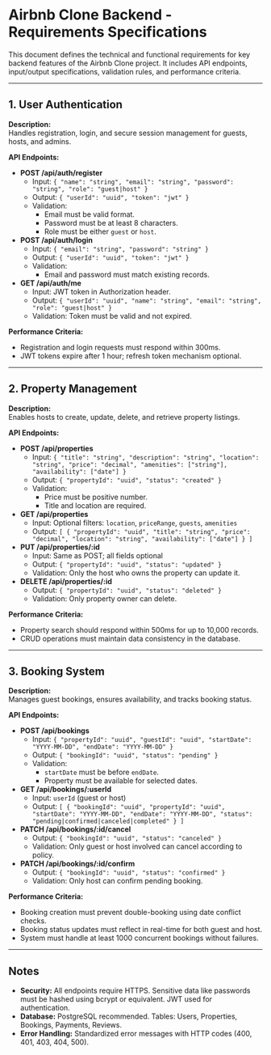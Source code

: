 # Airbnb Clone Backend - Requirements Specifications

This document defines the technical and functional requirements for key backend features of the Airbnb Clone project. It includes API endpoints, input/output specifications, validation rules, and performance criteria.

---

## 1. User Authentication

**Description:**  
Handles registration, login, and secure session management for guests, hosts, and admins.

**API Endpoints:**

- **POST /api/auth/register**
  - Input: `{ "name": "string", "email": "string", "password": "string", "role": "guest|host" }`
  - Output: `{ "userId": "uuid", "token": "jwt" }`
  - Validation:
    - Email must be valid format.
    - Password must be at least 8 characters.
    - Role must be either `guest` or `host`.
- **POST /api/auth/login**
  - Input: `{ "email": "string", "password": "string" }`
  - Output: `{ "userId": "uuid", "token": "jwt" }`
  - Validation:
    - Email and password must match existing records.
- **GET /api/auth/me**
  - Input: JWT token in Authorization header.
  - Output: `{ "userId": "uuid", "name": "string", "email": "string", "role": "guest|host" }`
  - Validation: Token must be valid and not expired.

**Performance Criteria:**

- Registration and login requests must respond within 300ms.
- JWT tokens expire after 1 hour; refresh token mechanism optional.

---

## 2. Property Management

**Description:**  
Enables hosts to create, update, delete, and retrieve property listings.

**API Endpoints:**

- **POST /api/properties**
  - Input: `{ "title": "string", "description": "string", "location": "string", "price": "decimal", "amenities": ["string"], "availability": ["date"] }`
  - Output: `{ "propertyId": "uuid", "status": "created" }`
  - Validation:
    - Price must be positive number.
    - Title and location are required.
- **GET /api/properties**
  - Input: Optional filters: `location`, `priceRange`, `guests`, `amenities`
  - Output: `[ { "propertyId": "uuid", "title": "string", "price": "decimal", "location": "string", "availability": ["date"] } ]`
- **PUT /api/properties/:id**
  - Input: Same as POST; all fields optional
  - Output: `{ "propertyId": "uuid", "status": "updated" }`
  - Validation: Only the host who owns the property can update it.
- **DELETE /api/properties/:id**
  - Output: `{ "propertyId": "uuid", "status": "deleted" }`
  - Validation: Only property owner can delete.

**Performance Criteria:**

- Property search should respond within 500ms for up to 10,000 records.
- CRUD operations must maintain data consistency in the database.

---

## 3. Booking System

**Description:**  
Manages guest bookings, ensures availability, and tracks booking status.

**API Endpoints:**

- **POST /api/bookings**
  - Input: `{ "propertyId": "uuid", "guestId": "uuid", "startDate": "YYYY-MM-DD", "endDate": "YYYY-MM-DD" }`
  - Output: `{ "bookingId": "uuid", "status": "pending" }`
  - Validation:
    - `startDate` must be before `endDate`.
    - Property must be available for selected dates.
- **GET /api/bookings/:userId**
  - Input: `userId` (guest or host)
  - Output: `[ { "bookingId": "uuid", "propertyId": "uuid", "startDate": "YYYY-MM-DD", "endDate": "YYYY-MM-DD", "status": "pending|confirmed|canceled|completed" } ]`
- **PATCH /api/bookings/:id/cancel**
  - Output: `{ "bookingId": "uuid", "status": "canceled" }`
  - Validation: Only guest or host involved can cancel according to policy.
- **PATCH /api/bookings/:id/confirm**
  - Output: `{ "bookingId": "uuid", "status": "confirmed" }`
  - Validation: Only host can confirm pending booking.

**Performance Criteria:**

- Booking creation must prevent double-booking using date conflict checks.
- Booking status updates must reflect in real-time for both guest and host.
- System must handle at least 1000 concurrent bookings without failures.

---

## Notes

- **Security:** All endpoints require HTTPS. Sensitive data like passwords must be hashed using bcrypt or equivalent. JWT used for authentication.
- **Database:** PostgreSQL recommended. Tables: Users, Properties, Bookings, Payments, Reviews.
- **Error Handling:** Standardized error messages with HTTP codes (400, 401, 403, 404, 500).
